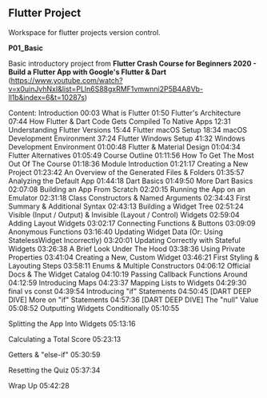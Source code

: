 ## Flutter Project 

Workspace for flutter projects version control.

**P01_Basic**

Basic introductory project from __Flutter Crash Course for Beginners 2020 - Build a Flutter App with Google's Flutter & Dart__ (https://www.youtube.com/watch?v=x0uinJvhNxI&list=PLln6S88gxRMF1vmwnni2P5B4A8Vb-ll1b&index=6&t=10287s)

Content:
Introduction 00:03
What is Flutter 01:50
Flutter's Architecture 07:44
How Flutter & Dart Code Gets Compiled To Native Apps 12:31
Understanding Flutter Versions 15:44
Flutter macOS Setup 18:34
macOS Development Environment 37:24
Flutter Windows Setup 41:32
Windows Development Environment 01:00:48
Flutter & Material Design 01:04:34
Flutter Alternatives 01:05:49
Course Outline 01:11:56
How To Get The Most Out Of The Course 01:18:36
Module Introduction 01:21:17
Creating a New Project 01:23:42
An Overview of the Generated Files & Folders 01:35:57
Analyzing the Default App 01:44:18
Dart Basics 01:49:50
More Dart Basics 02:07:08
Building an App From Scratch 02:20:15
Running the App on an Emulator 02:31:18
Class Constructors & Named Arguments 02:34:43
First Summary & Additional Syntax 02:43:13
Building a Widget Tree 02:51:24
Visible (Input / Output) & Invisible
(Layout / Control) Widgets 02:59:04
Adding Layout Widgets 03:02:17
Connecting Functions & Buttons 03:09:09
Anonymous Functions 03:16:40
Updating Widget Data (Or: Using StatelessWidget Incorrectly) 03:20:01
Updating Correctly with Stateful Widgets 03:26:38
A Brief Look Under The Hood 03:38:36
Using Private Properties 03:41:04
Creating a New, Custom Widget 03:46:21
First Styling & Layouting Steps 03:58:11
Enums & Multiple Constructors 04:06:12
Official Docs & The Widget Catalog 04:10:19
Passing Callback Functions Around 04:12:59
Introducing Maps 04:23:37
Mapping Lists to Widgets 04:29:30
final vs const 04:39:54
Introducing "if" Statements 04:50:45
[DART DEEP DIVE] More on "if" Statements 04:57:36
[DART DEEP DIVE] The "null" Value 05:08:52
Outputting Widgets Conditionally 05:10:55

Splitting the App Into Widgets 05:13:16

Calculating a Total Score 05:23:13

Getters & "else-if" 05:30:59

Resetting the Quiz 05:37:34

Wrap Up 05:42:28

